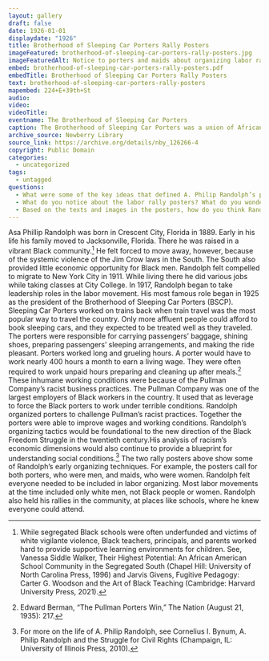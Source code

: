 ```yaml
---
layout: gallery
draft: false
date: 1926-01-01
displaydate: "1926"
title: Brotherhood of Sleeping Car Porters Rally Posters
imageFeatured: brotherhood-of-sleeping-car-porters-rally-posters.jpg
imageFeaturedAlt: Notice to porters and maids about organizing labor rallies
embed: brotherhood-of-sleeping-car-porters-rally-posters.pdf
embedTitle: Brotherhood of Sleeping Car Porters Rally Posters
text: brotherhood-of-sleeping-car-porters-rally-posters
mapembed: 224+E+39th+St
audio:
video: 
videoTitle: 
eventname: The Brotherhood of Sleeping Car Porters
caption: The Brotherhood of Sleeping Car Porters was a union of African American workers that struggled for better working conditions and challenged white supremacy in the nation’s labor movement. A. Philip Randolph led the founding of the group in 1925, and he became the labor union's first president. These two posters are promoting labor rallies organized by the Brotherhood of Sleeping Car Porters in 1926 and 1937. 
archive_source: Newberry Library
source_link: https://archive.org/details/nby_126266-4
copyright: Public Domain
categories:
  - uncategorized
tags:
  - untagged
questions:
  - What were some of the key ideas that defined A. Philip Randolph’s politics?
  - What do you notice about the labor rally posters? What do you wonder?
  - Based on the texts and images in the posters, how do you think Randolph and other leaders of the Brotherhood of Sleeping Car Porters persuaded workers to engage in collective struggle? How did they try to get others interested?
---
```


Asa Phillip Randolph was born in Crescent City, Florida in 1889. Early in his life his family moved to Jacksonville, Florida. There he was raised in a vibrant Black community.[^1] He felt forced to move away, however, because of the systemic violence of the Jim Crow laws in the South. The South also provided little economic opportunity for Black men. Randolph felt compelled to migrate to New York City in 1911. While living there he did various jobs while taking classes at City College.
In 1917, Randolph began to take leadership roles in the labor movement. His most famous role began in 1925 as the president of the Brotherhood of Sleeping Car Porters (BSCP). Sleeping Car Porters worked on trains back when train travel was the most popular way to travel the country. Only more affluent people could afford to book sleeping cars, and they expected to be treated well as they traveled. The porters were responsible for carrying passengers’ baggage, shining shoes, preparing passengers’ sleeping arrangements, and making the ride pleasant.
Porters worked long and grueling hours. A porter would have to work nearly 400 hours a month to earn a living wage. They were often required to work unpaid hours preparing and cleaning up after meals.[^2] These inhumane working conditions were because of the Pullman Company’s racist business practices. The Pullman Company was one of the largest employers of Black workers in the country. It used that as leverage to force the Black porters to work under terrible conditions. Randolph organized porters to challenge Pullman’s racist practices. Together the porters were able to improve wages and working conditions. Randolph’s organizing tactics would be foundational to the new direction of the Black Freedom Struggle in the twentieth century.His analysis of racism’s economic dimensions would also continue to provide a blueprint for understanding social conditions.[^3]
The two rally posters above show some of Randolph’s early organizing techniques. For example, the posters call for both porters, who were men, and maids, who were women. Randolph felt everyone needed to be included in labor organizing. Most labor movements at the time included only white men, not Black people or women. Randolph also held his rallies in the community, at places like schools, where he knew everyone could attend.

[^1]: While segregated Black schools were often underfunded and victims of white vigilante violence, Black teachers, principals, and parents worked hard to provide supportive learning environments for children. See, Vanessa Siddle Walker, Their Highest Potential: An African American School Community in the Segregated South (Chapel Hill: University of North Carolina Press, 1996) and Jarvis Givens, Fugitive Pedagogy: Carter G. Woodson and the Art of Black Teaching (Cambridge: Harvard University Press, 2021). 
[^2]: Edward Berman, “The Pullman Porters Win,” The Nation (August 21, 1935): 217.
[^3]: For more on the life of A. Philip Randolph, see Cornelius I. Bynum, A. Philip Randolph and the Struggle for Civil Rights (Champaign, IL: University of Illinois Press, 2010).
